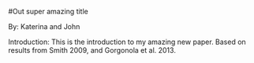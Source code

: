 #Out super amazing title

By: Katerina and John

Introduction: This is the introduction to my amazing new paper.
Based on results from Smith 2009, and Gorgonola et al. 2013. 


